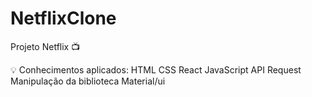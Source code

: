 # NetflixClone
Projeto Netflix :tv:

:bulb: Conhecimentos aplicados:
HTML
CSS
React
JavaScript
API Request
Manipulação da biblioteca Material/ui
